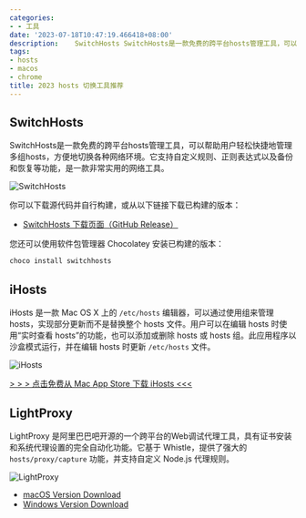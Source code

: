 ```yaml
---
categories:
- - 工具
date: '2023-07-18T10:47:19.466418+08:00'
description:    SwitchHosts SwitchHosts是一款免费的跨平台hosts管理工具，可以帮助用户轻松快捷地管理多组hosts，方便地切换各种网络环境。它支持自定义规则、正则表达式以及备份和恢复等...
tags:
- hosts
- macos
- chrome
title: 2023 hosts 切换工具推荐
---
```

<ins class="adsbygoogle" style="display:block; text-align:center;"  data-ad-layout="in-article" data-ad-format="fluid" data-ad-client="ca-pub-7962287588031867" data-ad-slot="2542544532"></ins><script> (adsbygoogle = window.adsbygoogle || []).push({});</script>

## SwitchHosts

SwitchHosts是一款免费的跨平台hosts管理工具，可以帮助用户轻松快捷地管理多组hosts，方便地切换各种网络环境。它支持自定义规则、正则表达式以及备份和恢复等功能，是一款非常实用的网络工具。

![SwitchHosts](https://raw.githubusercontent.com/oldj/SwitchHosts/master/screenshots/sh_light.png)

你可以下载源代码并自行构建，或从以下链接下载已构建的版本：

- [SwitchHosts 下载页面（GitHub Release）](https://github.com/oldj/SwitchHosts/releases)

您还可以使用软件包管理器 Chocolatey 安装已构建的版本：

```bash
choco install switchhosts
```

## iHosts

iHosts 是一款 Mac OS X 上的 `/etc/hosts` 编辑器，可以通过使用组来管理 hosts，实现部分更新而不是替换整个 hosts 文件。用户可以在编辑 hosts 时使用“实时查看 hosts”的功能，也可以添加或删除 hosts 或 hosts 组。此应用程序以沙盒模式运行，并在编辑 hosts 时更新 `/etc/hosts` 文件。

![iHosts](https://github.com/toolinbox/iHosts/raw/master/images/EditHosts.png)

[> > > 点击免费从 Mac App Store 下载 iHosts <<<](https://itunes.apple.com/app/id1102004240?ls=1&mt=12)

## LightProxy

LightProxy 是阿里巴巴吧开源的一个跨平台的Web调试代理工具，具有证书安装和系统代理设置的完全自动化功能。它基于 Whistle，提供了强大的 `hosts/proxy/capture` 功能，并支持自定义 Node.js 代理规则。

![LightProxy](https://camo.githubusercontent.com/46a576f77303209ba2eb4df022a2520717064f22d7e297ff88ee7b07635b46f0/68747470733a2f2f696d672e616c6963646e2e636f6d2f7466732f5442313537624a462e5431674b306a535a46725858634e435858612d313339332d3932312e706e67)

- [macOS Version Download](https://gw.alipayobjects.com/os/LightProxy/LightProxy.dmg)
- [Windows Version Download](https://gw.alipayobjects.com/os/LightProxy/LightProxy-Setup.exe)



